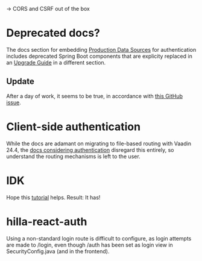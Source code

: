 -> CORS and CSRF out of the box


# Deprecated docs?
The docs section for embedding [Production Data Sources](https://vaadin.com/docs/latest/hilla/lit/guides/security/spring-login#appendix-production-data-sources) for authentication includes deprecated Spring Boot components that are explicity replaced in an [Upgrade Guide](https://vaadin.com/docs/latest/upgrading#deprecation) in a different section.

## Update
After a day of work, it seems to be true, in accordance with [this GitHub issue](https://github.com/vaadin/hilla/issues/2078).

# Client-side authentication
While the docs are adamant on migrating to file-based routing with Vaadin 24.4, the [docs considering authentication](https://vaadin.com/docs/latest/hilla/guides/security/spring-login#protect-hilla-views) disregard this entirely, so understand the routing mechanisms is left to the user.


# IDK
Hope this [tutorial](https://archive.is/65pEt) helps. Result: It has!

# hilla-react-auth
Using a non-standard login route is difficult to configure, as login attempts are made to /login, even though /auth has been set as login view in SecurityConfig.java (and in the frontend).
